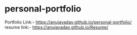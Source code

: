 # personal-portfolio



Portfolio Link:-   https://anujayadav.github.io/personal-portfolio/ <br>
resume link:- https://anujayadav.github.io/Resume/
